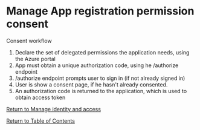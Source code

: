 # Manage App registration permission consent

Consent workflow
1. Declare the set of delegated permissions the application needs, using the Azure portal
2. App must obtain a unique authorization code, using he /authorize endpoint
3. /authorize endpoint prompts user to sign in (if not already signed in)
4. User is show a consent page, if he hasn't already consented.
5. An authorization code is returned to the application, which is used to obtain access token

[Return to Manage identity and access](README.md)

[Return to Table of Contents](../README.md)